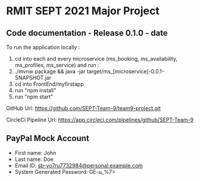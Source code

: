 # RMIT SEPT 2021 Major Project
	
## Code documentation - Release 0.1.0 - date

To run the application locally : 
1) cd into each and every microservice (ms_booking, ms_availability, ms_profiles, ms_service) and run :
2) ./mvnw package && java -jar target/ms_[microservice]-0.0.1-SNAPSHOT.jar
3) cd into FrontEnd/myfirstapp
4) run "npm install"
5) run "npm start"

GitHub Url:
https://github.com/SEPT-Team-9/team9-project.git

CircleCi Pipeline Url:
https://app.circleci.com/pipelines/github/SEPT-Team-9

## PayPal Mock Account
* First name: John
* Last name: Doe
* Email ID: sb-yo7ru7732984@personal.example.com
* System Generated Password: GE-u_%7>

